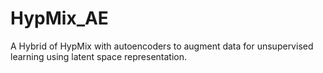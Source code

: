 # HypMix_AE
A Hybrid of HypMix with autoencoders to augment data for unsupervised learning using latent space representation.
